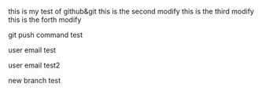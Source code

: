 this is my test of github&git
this is the second modify
this is the third modify
this is the forth modify


git push command test


user email test

user email test2

new branch test

